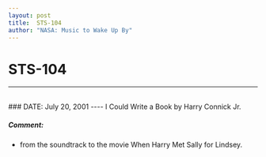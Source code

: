 ```yaml
---
layout: post
title:  STS-104
author: "NASA: Music to Wake Up By"
---
```


# STS-104
----
<br/>
### DATE: July 20, 2001
----
I Could Write a Book by Harry Connick Jr.

##### Comment:
* from the soundtrack to the movie When Harry Met Sally for Lindsey.
